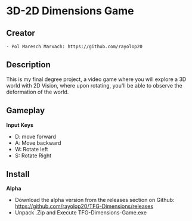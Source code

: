 # 3D-2D Dimensions Game

## Creator
    - Pol Maresch Marxach: https://github.com/rayolop20

## Description
This is my final degree project, a video game where you will explore a 3D world with 2D Vision, where upon rotating, you'll be able to observe the deformation of the world.

## Gameplay
**Input Keys**
- D: move forward
- A: Move backward
- W: Rotate left
- S: Rotate Right

## Install
**Alpha**
- Download the alpha version from the releases section on Github: https://github.com/rayolop20/TFG-Dimensions/releases
- Unpack .Zip and Execute TFG-Dimensions-Game.exe